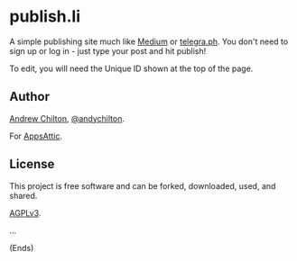 # publish.li #

A simple publishing site much like [Medium](http://medium.com/) or [telegra.ph](http://telegra.ph/). You don't need to
sign up or log in - just type your post and hit publish!

To edit, you will need the Unique ID shown at the top of the page.

## Author ##

[Andrew Chilton](https://chilts.org), [@andychilton](https://twitter.com/andychilton).

For [AppsAttic](https://appsattic.com).

## License ##

This project is free software and can be forked, downloaded, used, and shared.

[AGPLv3](https://www.gnu.org/licenses/agpl-3.0.txt).

...

(Ends)
